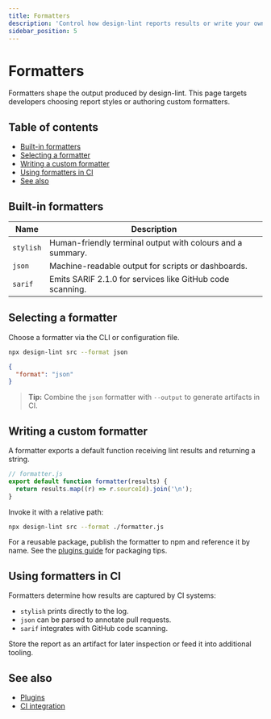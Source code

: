 ```yaml
---
title: Formatters
description: 'Control how design-lint reports results or write your own formatter.'
sidebar_position: 5
---
```


# Formatters

Formatters shape the output produced by design-lint. This page targets developers choosing report styles or authoring custom formatters.

## Table of contents

- [Built-in formatters](#built-in-formatters)
- [Selecting a formatter](#selecting-a-formatter)
- [Writing a custom formatter](#writing-a-custom-formatter)
- [Using formatters in CI](#using-formatters-in-ci)
- [See also](#see-also)

## Built-in formatters

| Name      | Description                                                |
| --------- | ---------------------------------------------------------- |
| `stylish` | Human-friendly terminal output with colours and a summary. |
| `json`    | Machine-readable output for scripts or dashboards.         |
| `sarif`   | Emits SARIF 2.1.0 for services like GitHub code scanning.  |

## Selecting a formatter

Choose a formatter via the CLI or configuration file.

```bash
npx design-lint src --format json
```

```json
{
  "format": "json"
}
```

> **Tip:** Combine the `json` formatter with `--output` to generate artifacts in CI.

## Writing a custom formatter

A formatter exports a default function receiving lint results and returning a string.

```js
// formatter.js
export default function formatter(results) {
  return results.map((r) => r.sourceId).join('\n');
}
```

Invoke it with a relative path:

```bash
npx design-lint src --format ./formatter.js
```

For a reusable package, publish the formatter to npm and reference it by name. See the [plugins guide](./plugins.md#formatters-as-plugins) for packaging tips.

## Using formatters in CI

Formatters determine how results are captured by CI systems:

- `stylish` prints directly to the log.
- `json` can be parsed to annotate pull requests.
- `sarif` integrates with GitHub code scanning.

Store the report as an artifact for later inspection or feed it into additional tooling.

## See also

- [Plugins](./plugins.md)
- [CI integration](./ci.md)
